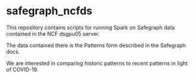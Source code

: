 # safegraph_ncfds
This repository contains scripts for running Spark on Safegraph data contained in the NCF dsgpu05 server.

The data contained there is the Patterns form described in the Safegraph docs.

We are interested in comparing historic patterns to recent patterns in light of COVID-19.

